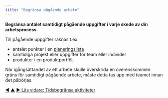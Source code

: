 ```yaml
---
title: "Begränsa pågående arbete"
---
```



<strong>Begränsa antalet samtidigt pågående uppgifter i varje skede av din arbetsprocess.</strong>

Till pågående uppgifter räknas t.ex

- antalet punkter i en <a href="#" class="tooltip" title="Planeringslista: En lista av (ofta prioriterade, ordnade) oavslutade uppgifter (leverabler eller drivkrafter) som behöver åtgärdas.">planeringslista</a>
- samtidiga projekt eller uppgifter för team eller individer
- produkter i en produktportfölj

När igångsättandet av ett arbete skulle överskrida en överenskommen gräns för samtidigt pågående arbete, måste detta tas upp med teamet innan det påbörjas.

<div class="bottom-nav">
<a href="pull-system-for-work.html" title="Tillbaka till: Flödesorientera arbetet">◀</a> <a href="organizing-work.html" title="Upp: Organisera arbete">▲</a> <a href="timebox-activities.html" title="Läs vidare: Tidsbegränsa aktiviteter">▶ Läs vidare: Tidsbegränsa aktiviteter</a>
</div>


<script type="text/javascript">
Mousetrap.bind('g n', function() {
    window.location.href = 'timebox-activities.html';
    return false;
});
</script>

